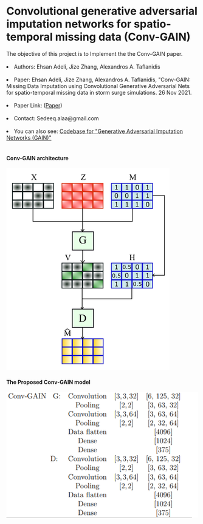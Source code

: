 <h1>Convolutional generative adversarial imputation networks for spatio-temporal missing data (Conv-GAIN)</h1>
The objective of this project is to Implement the the Conv-GAIN paper.<br><br>
<li>Authors: Ehsan Adeli, Jize Zhang, Alexandros A. Taflanidis</li><br>
<li>Paper: Ehsan Adeli, Jize Zhang, Alexandros A. Taflanidis, "Conv-GAIN: Missing Data Imputation using Convolutional Generative Adversarial Nets for spatio-temporal missing data in storm surge simulations. 26 Nov 2021.</li><br>
<li>Paper Link: (<a href="https://arxiv.org/abs/2111.02823">Paper</a>)</li><br>
<li>Contact: Sedeeq.alaa@gmail.com</li><br>
<li>You can also see: <a href="https://github.com/jsyoon0823/GAIN">Codebase for "Generative Adversarial Imputation Networks (GAIN)"</a></li><br>
<h4>Conv-GAIN architecture</h4>
<img src='Conv_GAIN.png'></img>

<h4>The Proposed Conv-GAIN model</h4>
<img src="Conv_GAIN_layers.png" align="left"></img>
